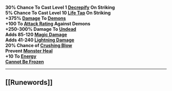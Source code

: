 **30% Chance To Cast Level 1 [Decrepify](https://diablo.fandom.com/wiki/Decrepify "Decrepify") On Striking  
5% Chance To Cast Level 10 [Life Tap](https://diablo.fandom.com/wiki/Life_Tap "Life Tap") On Striking  
+375% [Damage](https://diablo.fandom.com/wiki/Damage "Damage") To [Demons](https://diablo.fandom.com/wiki/Demons "Demons")  
+100 To [Attack Rating](https://diablo.fandom.com/wiki/Attack_Rating "Attack Rating") Against Demons  
+250-300% Damage To [Undead](https://diablo.fandom.com/wiki/Undead "Undead")  
Adds 85-120 [Magic Damage](https://diablo.fandom.com/wiki/Magic_Damage "Magic Damage")  
Adds 41-240 [Lightning Damage](https://diablo.fandom.com/wiki/Lightning_Damage "Lightning Damage")  
20% Chance of [Crushing Blow](https://diablo.fandom.com/wiki/Crushing_Blow "Crushing Blow")  
Prevent [Monster Heal](https://diablo.fandom.com/wiki/Monster_Heal "Monster Heal")  
+10 To [Energy](https://diablo.fandom.com/wiki/Energy "Energy")  
[Cannot Be Frozen](https://diablo.fandom.com/wiki/Cannot_Be_Frozen "Cannot Be Frozen")**

---
## [[Runewords]]